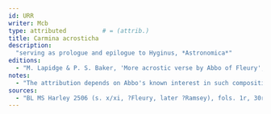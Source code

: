 ```yaml
---
id: URR
writer: Mcb
type: attributed          # = (attrib.)
title: Carmina acrosticha
description: 
  "serving as prologue and epilogue to Hyginus, *Astronomica*"
editions:
  - "M. Lapidge & P. S. Baker, 'More acrostic verse by Abbo of Fleury', *JMLat* 7 (1997), 1–27 (text, 24–7)."
notes:
  - "The attribution depends on Abbo's known interest in such compositions and his likely association with the manuscript."
sources:
  - "BL MS Harley 2506 (s. x/xi, ?Fleury, later ?Ramsey), fols. 1r, 30r."
---
```

